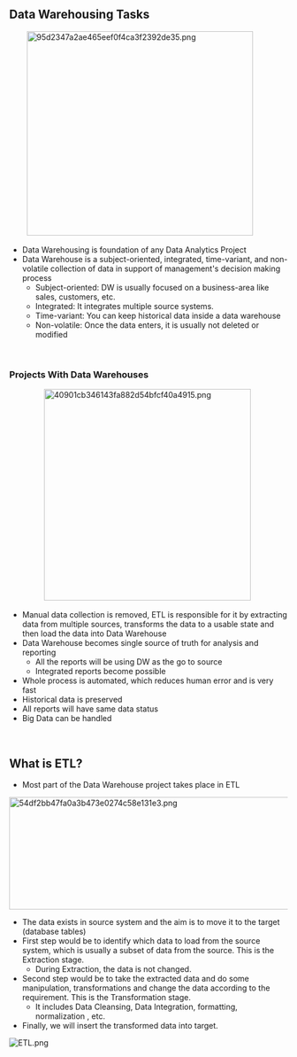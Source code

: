 ## Data Warehousing Tasks

&nbsp;       <img src="../_resources/95d2347a2ae465eef0f4ca3f2392de35.png" alt="95d2347a2ae465eef0f4ca3f2392de35.png" width="409" height="369" class="jop-noMdConv">

- Data Warehousing is foundation of any Data Analytics Project
- Data Warehouse is a subject-oriented, integrated, time-variant, and non-volatile collection of data in support of management's decision making process
    - Subject-oriented: DW is usually focused on a business-area like sales, customers, etc.
    - Integrated: It integrates multiple source systems.
    - Time-variant: You can keep historical data inside a data warehouse
    - Non-volatile: Once the data enters, it is usually not deleted or modified

&nbsp;

### Projects With Data Warehouses

&nbsp;               <img src="../_resources/40901cb346143fa882d54bfcf40a4915.png" alt="40901cb346143fa882d54bfcf40a4915.png" width="374" height="382" class="jop-noMdConv">

- Manual data collection is removed, ETL is responsible for it by extracting data from multiple sources, transforms the data to a usable state and then load the data into Data Warehouse
- Data Warehouse becomes single source of truth for analysis and reporting
    - All the reports will be using DW as the go to source
    - Integrated reports become possible
- Whole process is automated, which reduces human error and is very fast
- Historical data is preserved
- All reports will have same data status
- Big Data can be handled

&nbsp;

## What is ETL?

- Most part of the Data Warehouse project takes place in ETL

<img src="../_resources/54df2bb47fa0a3b473e0274c58e131e3.png" alt="54df2bb47fa0a3b473e0274c58e131e3.png" width="508" height="203" class="jop-noMdConv">

- The data exists in source system and the aim is to move it to the target (database tables)
- First step would be to identify which data to load from the source system, which is usually a subset of data from the source. This is the Extraction stage.
    - During Extraction, the data is not changed.
- Second step would be to take the extracted data and do some manipulation, transformations and change the data according to the requirement. This is the Transformation stage.
    - It includes Data Cleansing, Data Integration, formatting, normalization , etc.
- Finally, we will insert the transformed data into target.

![ETL.png](../_resources/ETL.png)

&nbsp;

&nbsp;